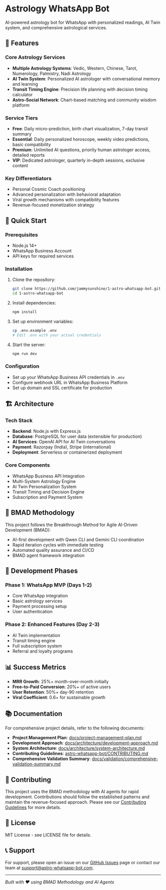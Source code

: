 # Astrology WhatsApp Bot

AI-powered astrology bot for WhatsApp with personalized readings, AI Twin system, and comprehensive astrological services.

## 🌟 Features

### Core Astrology Services
- **Multiple Astrology Systems**: Vedic, Western, Chinese, Tarot, Numerology, Palmistry, Nadi Astrology
- **AI Twin System**: Personalized AI astrologer with conversational memory and learning
- **Transit Timing Engine**: Precision life planning with decision timing calculator
- **Astro-Social Network**: Chart-based matching and community wisdom platform

### Service Tiers
- **Free**: Daily micro-prediction, birth chart visualization, 7-day transit summary
- **Essential**: Daily personalized horoscope, weekly video predictions, basic compatibility
- **Premium**: Unlimited AI questions, priority human astrologer access, detailed reports
- **VIP**: Dedicated astrologer, quarterly in-depth sessions, exclusive content

### Key Differentiators
- Personal Cosmic Coach positioning
- Advanced personalization with behavioral adaptation
- Viral growth mechanisms with compatibility features
- Revenue-focused monetization strategy

## 🚀 Quick Start

### Prerequisites
- Node.js 14+ 
- WhatsApp Business Account
- API keys for required services

### Installation
1. Clone the repository:
   ```bash
   git clone https://github.com/jammysunshine/1-astro-whatsapp-bot.git
   cd 1-astro-whatsapp-bot
   ```

2. Install dependencies:
   ```bash
   npm install
   ```

3. Set up environment variables:
   ```bash
   cp .env.example .env
   # Edit .env with your actual credentials
   ```

4. Start the server:
   ```bash
   npm run dev
   ```

### Configuration
- Set up your WhatsApp Business API credentials in `.env`
- Configure webhook URL in WhatsApp Business Platform
- Set up domain and SSL certificate for production

## 🏗️ Architecture

### Tech Stack
- **Backend**: Node.js with Express.js
- **Database**: PostgreSQL for user data (extensible for production)
- **AI Services**: OpenAI API for AI Twin conversations
- **Payment**: Razorpay (India), Stripe (international)
- **Deployment**: Serverless or containerized deployment

### Core Components
- WhatsApp Business API Integration
- Multi-System Astrology Engine
- AI Twin Personalization System
- Transit Timing and Decision Engine
- Subscription and Payment System

## 📝 BMAD Methodology

This project follows the Breakthrough Method for Agile AI-Driven Development (BMAD):
- AI-first development with Qwen CLI and Gemini CLI coordination
- Rapid iteration cycles with immediate testing
- Automated quality assurance and CI/CD
- BMAD agent framework integration

## 🎯 Development Phases

### Phase 1: WhatsApp MVP (Days 1-2)
- Core WhatsApp integration
- Basic astrology services
- Payment processing setup
- User authentication

### Phase 2: Enhanced Features (Day 2-3)
- AI Twin implementation
- Transit timing engine
- Full subscription system
- Referral and loyalty programs

## 📊 Success Metrics

- **MRR Growth**: 25%+ month-over-month initially
- **Free-to-Paid Conversion**: 20%+ of active users
- **User Retention**: 50%+ day-90 retention
- **Viral Coefficient**: 0.6+ for sustainable growth

## 📚 Documentation

For comprehensive project details, refer to the following documents:

- **Project Management Plan**: [docs/project-management-plan.md](docs/project-management-plan.md)
- **Development Approach**: [docs/architecture/development-approach.md](docs/architecture/development-approach.md)
- **System Architecture**: [docs/architecture/system-architecture.md](docs/architecture/system-architecture.md)
- **Contributing Guidelines**: [astro-whatsapp-bot/CONTRIBUTING.md](astro-whatsapp-bot/CONTRIBUTING.md)
- **Comprehensive Validation Summary**: [docs/validation/comprehensive-validation-summary.md](docs/validation/comprehensive-validation-summary.md)

## 🤝 Contributing

This project uses the BMAD methodology with AI agents for rapid development. Contributions should follow the established patterns and maintain the revenue-focused approach. Please see our [Contributing Guidelines](astro-whatsapp-bot/CONTRIBUTING.md) for more details.

## 📄 License

MIT License - see LICENSE file for details.

## 📞 Support

For support, please open an issue on our [GitHub Issues](https://github.com/your-username/astro-whatsapp-bot/issues) page or contact our team at support@astro-whatsapp-bot.com.

---

*Built with ❤️ using BMAD Methodology and AI Agents*